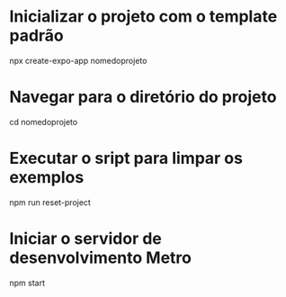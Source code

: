 # Inicializar o projeto com o template padrão
npx create-expo-app nomedoprojeto

# Navegar para o diretório do projeto
cd nomedoprojeto

# Executar o sript para limpar os exemplos
npm run reset-project

# Iniciar o servidor de desenvolvimento Metro
npm start
